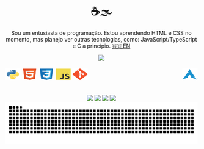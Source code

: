 <div align="center">
  <h1>☕🌫️</h1>
  <p>Sou um entusiasta de programação. Estou aprendendo HTML e CSS no momento, mas planejo ver outras tecnologias, como: JavaScript/TypeScript e C a princípio. <a href="README_en.md" title="Versão em inglês"><a href="README_en.md" title="Versão em inglês">🇬🇧 EN</a></p>
</div>

<div align="center">
  <img height="180em" src="https://github-readme-stats.vercel.app/api?username=cafewhaze&show_icons=true&theme=dracula&include_all_commits=true&count_private=true"/>
</div>

<div style="display: inline_block"><br>
  <img align="center" alt="Python" height="30" width="40" src="https://raw.githubusercontent.com/devicons/devicon/master/icons/python/python-original.svg">
  <img align="center" alt="HTML5" height="30" width="40" src="https://raw.githubusercontent.com/devicons/devicon/master/icons/html5/html5-original.svg">
  <img align="center" alt="CSS3" height="30" width="40" src="https://raw.githubusercontent.com/devicons/devicon/master/icons/css3/css3-original.svg">
  <img align="center" alt="JavaScript" height="30" width="40" src="https://raw.githubusercontent.com/devicons/devicon/master/icons/javascript/javascript-original.svg">
  <img align="center" alt="Git" height="30" width="40" src="https://raw.githubusercontent.com/devicons/devicon/master/icons/git/git-original.svg">
  <img align="right" alt="ArchLinux" height="30" width="40" src="https://raw.githubusercontent.com/devicons/devicon/master/icons/archlinux/archlinux-original.svg">
</div>
<h1></h1>
<div align="center"> 
  <a href="https://discord.com/users/818582628399448114" target="_blank"><img src="https://img.shields.io/badge/Discord-7289DA?style=for-the-badge&logo=discord&logoColor=white" target="_blank"></a> 
  <a href="https://open.spotify.com/user/b24hrwt66sjhgyspga3y37bxj" target="_blank"><img src="https://img.shields.io/badge/Spotify-1DB954?style=for-the-badge&logo=spotify&logoColor=white" target="_blank"></a>
  <a href="https://soundcloud.com/cafewhaze" target="_blank"><img src="https://img.shields.io/badge/SoundCloud-FF5500?style=for-the-badge&logo=soundcloud&logoColor=white" target="_blank"></a>
  <a href="https://www.last.fm/user/lucraticc" target="_blank"><img src="https://img.shields.io/badge/Last.fm-D51007?style=for-the-badge&logo=last-dot-fm&logoColor=white" target="_blank"></a>
</div>
<div align="center">
  <img src="https://github.com/cafewhaze/cafewhaze/blob/output/github-contribution-grid-snake-dark.svg" alt="Snake animation"/>
</div>
